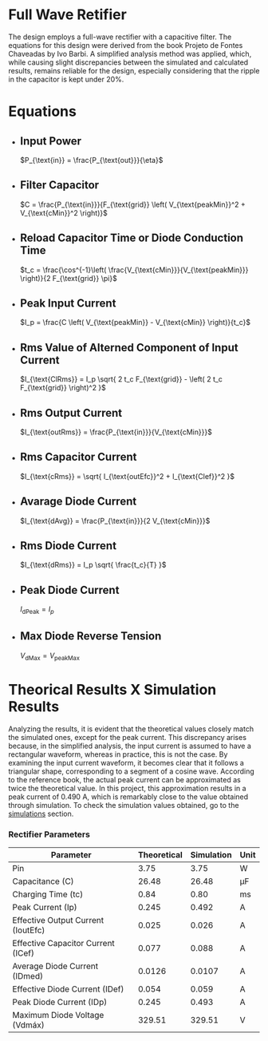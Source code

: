 # Full Wave Retifier

The design employs a full-wave rectifier with a capacitive filter. The equations for this design were derived from the book Projeto de Fontes Chaveadas by Ivo Barbi. A simplified analysis method was applied, which, while causing slight discrepancies between the simulated and calculated results, remains reliable for the design, especially considering that the ripple in the capacitor is kept under 20%.

# Equations

* ## Input Power
    $P_{\text{in}} = \frac{P_{\text{out}}}{\eta}$
* ## Filter Capacitor
    $C = \frac{P_{\text{in}}}{F_{\text{grid}} \left( V_{\text{peakMin}}^2 + V_{\text{cMin}}^2 \right)}$
* ## Reload Capacitor Time or Diode Conduction Time
    $t_c = \frac{\cos^{-1}\left( \frac{V_{\text{cMin}}}{V_{\text{peakMin}}} \right)}{2 F_{\text{grid}} \pi}$
* ## Peak Input Current
    $I_p = \frac{C \left( V_{\text{peakMin}} - V_{\text{cMin}} \right)}{t_c}$
* ## Rms Value of Alterned Component of Input Current
    $I_{\text{ClRms}} = I_p \sqrt{ 2 t_c F_{\text{grid}} - \left( 2 t_c F_{\text{grid}} \right)^2 }$
* ## Rms Output Current
    $I_{\text{outRms}} = \frac{P_{\text{in}}}{V_{\text{cMin}}}$
* ## Rms Capacitor Current
    $I_{\text{cRms}} = \sqrt{ I_{\text{outEfc}}^2 + I_{\text{Clef}}^2 }$
* ## Avarage Diode Current
    $I_{\text{dAvg}} = \frac{P_{\text{in}}}{2 V_{\text{cMin}}}$
* ## Rms Diode Current
    $I_{\text{dRms}} = I_p \sqrt{ \frac{t_c}{T} }$
* ## Peak Diode Current
    $I_{\text{dPeak}} = I_p$
* ## Max Diode Reverse Tension
    $V_{\text{dMax}} = V_{\text{peakMax}}$


# Theorical Results X Simulation Results

Analyzing the results, it is evident that the theoretical values closely match the simulated ones, except for the peak current. This discrepancy arises because, in the simplified analysis, the input current is assumed to have a rectangular waveform, whereas in practice, this is not the case. By examining the input current waveform, it becomes clear that it follows a triangular shape, corresponding to a segment of a cosine wave. According to the reference book, the actual peak current can be approximated as twice the theoretical value. In this project, this approximation results in a peak current of 0.490 A, which is remarkably close to the value obtained through simulation. To check the simulation values obtained, go to the  [simulations](../Simulations/Retifier.md) section.
    
### Rectifier Parameters

| **Parameter**   | **Theoretical** | **Simulation** | **Unit** |
|---------------|---------------|--------------|---------|
| Pin          | 3.75          | 3.75         | W       |
| Capacitance (C) | 26.48         | 26.48        | µF      |
| Charging Time (tc) | 0.84          | 0.80         | ms      |
| Peak Current (Ip)  | 0.245         | 0.492        | A       |
| Effective Output Current (IoutEfc) | 0.025         | 0.026        | A       |
| Effective Capacitor Current (ICef) | 0.077         | 0.088        | A       |
| Average Diode Current (IDmed) | 0.0126        | 0.0107       | A       |
| Effective Diode Current (IDef) | 0.054         | 0.059        | A       |
| Peak Diode Current (IDp) | 0.245         | 0.493        | A       |
| Maximum Diode Voltage (Vdmáx) | 329.51        | 329.51       | V       |







